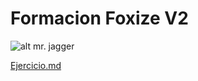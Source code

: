# Formacion Foxize V2
![alt mr. jagger](https://c.tenor.com/K_fk1dEUTzcAAAAd/mister-jagger-a.gif)

[Ejercicio.md](Ejercicio.md)